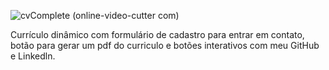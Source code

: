 ![cvComplete (online-video-cutter com)](https://user-images.githubusercontent.com/71047937/154998575-2d191201-17cc-4fc8-b185-99da2b6ccb23.gif)


Currículo dinâmico com formulário de cadastro para entrar em contato, botão para gerar um pdf do curriculo e botões interativos com meu GitHub e Linkedln.
